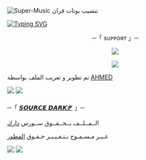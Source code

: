 ![Super-Music](https://telegra.ph/file/c8cab653cf02d05a25fa3.jpg)
تنصيب بوتات قران

[![Typing SVG](https://readme-typing-svg.herokuapp.com/?lines=WELCOME+TO+SOURCE-DARK+AN+ADVANCE+BOT)](https://github.com/FM8Y/Super-Music)

<p align="center">
    ─「 sᴜᴩᴩᴏʀᴛ 」─
</p>

</h3>
<p align="center">
<a href="https://telegram.me/VIP_D2RK"><img src="https://img.shields.io/badge/-Support%20Group-blue.svg?style=for-the-badge&logo=Telegram"></a>
</p>
<p align="center">
<a href="https://telegram.me/D2_RK"><img src="https://img.shields.io/badge/-Support%20Channel-blue.svg?style=for-the-badge&logo=Telegram"></a>
</p>

تم تطوير و تعريب الملف بواسطة [AHMED](https://t.me/A7_M3)

<img src="https://user-images.githubusercontent.com/73097560/115834477-dbab4500-a447-11eb-908a-139a6edaec5c.gif"> <img src="https://user-images.githubusercontent.com/73097560/115834477-dbab4500-a447-11eb-908a-139a6edaec5c.gif">




─「 [𝙎𝙊𝙐𝙍𝘾𝙀 𝘿𝘼𝙍𝙆🝝](https://t.me/D2_RK) 」─ 


  الــمــلــف بــحــقــوق ســورس [دارك](https://t.me/D2_RK)

غـيـر مـسـمـوح بـتـغـيـيـر حـقـوق [المطور](https://t.me/A7_M3)


<img src="https://user-images.githubusercontent.com/73097560/115834477-dbab4500-a447-11eb-908a-139a6edaec5c.gif"> <img src="https://user-images.githubusercontent.com/73097560/115834477-dbab4500-a447-11eb-908a-139a6edaec5c.gif">

